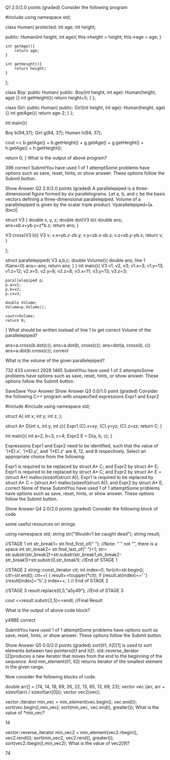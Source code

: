 Q1
2.0/2.0 points (graded)
Consider the following program

#include
using namespace std;

class Human{
protected:
int age;
int height;

public:
	Human(int height, int age){
		this->height = height;
		this->age = age;
	}

	int getAge(){
		return age;		
	}

	int getHeight(){
		return height;
	}
};

class Boy: public Human{
public:
Boy(int height, int age): Human(height, age) {}
int getHeight(){
return height+5;
}
};

class Girl: public Human{
public:
Girl(int height, int age): Human(height, age) {}
int getAge(){
return age-2;
}
};

int main(){

Boy b(94,37);
Girl g(94, 37);
Human h(94, 37);

cout << b.getAge() +
	  b.getHeight() +
	  g.getAge() +
	  g.getHeight() + 
	  h.getAge() +
	  h.getHeight();

return 0;
}
What is the output of above program?

396
correct
SubmitYou have used 1 of 1 attemptSome problems have options such as save, reset, hints, or show answer. These options follow the Submit button.

Show Answer
Q2
2.0/2.0 points (graded)
A parallelepiped is a three-dimensional figure formed by six parallelograms. Let a, b, and c be the basis vectors defining a three-dimensional parallelepiped. Volume of a parallelepiped is given by the scalar triple product.
Vparallelepiped=|a.(bxc)|

struct V3 {
  double x, y, z;
  double dot(V3 b){
    double ans;
    ans=x*b.x+y*b.y+z*b.z;
    return ans;
  }

  V3 cross(V3 b){
  V3 v;
  v.x=y*b.z-z*b.y;
  v.y=z*b.x-x*b.z;
  v.z=x*b.y-y*b.x;
  return v;
  }

};

struct parallelepiped{
    V3 a,b,c;
    double Volume(){
        double ans;
        line 1
        if(ans<0) ans=-ans;
        return ans;
    }
}
int main(){
    V3 v1, v2, v3;
    v1.x=3;
    v1.y=13;
    v1.z=12;
    v2.x=5;
    v2.y=8;
    v2.z=8;
    v3.x=11;
    v3.y=13;
    v3.z=3;

    parallelepiped p;
    p.a=v1;
    p.b=v2;
    p.c=v3;

    double Volume;
    Volume=p.Volume();

    cout<<Volume;
	return 0;
 }
What should be written instead of line 1 to get correct Volume of the parallelepiped?

ans=a.cross(b.dot(c));
ans=a.dot(b, cross(c));
ans=dot(a, cross(b, c))
ans=a.dot(b.cross(c)); correct

What is the volume of the given parallelepiped?

732
433 correct
2928
1465
SubmitYou have used 1 of 2 attemptsSome problems have options such as save, reset, hints, or show answer. These options follow the Submit button.

SaveSave Your Answer
Show Answer
Q3
0.0/1.0 point (graded)
Consider the following C++ program with unspecified expressions Expr1 and Expr2

#include <iostream>
#include
using namespace std;

struct A{
int x;
int y;
int z;
};

struct A* D(int x, int y, int z){
Expr1
(C).x=xy;
(C).y=yz;
(C).z=xz;
return C;
}

int main(){
int a=2, b=3, c=4;
Expr2
E = D(a, b, c);
}

Expressions Expr1 and Expr2 need to be identified, such that the value of '(*E).x', '(*E).y', and '(*E).z' are 6, 12, and 8 respectively. Select an appropriate choice from the following:

Expr1 is required to be replaced by struct A* C; and Expr2 by struct A* E;
Expr1 is required to be replaced by struct A* C; and Expr2 by struct A* E = (struct A*) malloc(sizeof(struct A));
Expr1 is required to be replaced by struct A* C = (struct A*) malloc(sizeof(struct A)); and Expr2 by struct A* E; correct
None of these
SubmitYou have used 1 of 1 attemptSome problems have options such as save, reset, hints, or show answer. These options follow the Submit button.

Show Answer
Q4
2.0/2.0 points (graded)
Consider the following block of code

some useful resources on strings

using namespace std;
string str("Wouldn't be caught dead");
string result;

//STAGE 1
int str_break1= str.find_first_of(" "); //Note: " " not "", there is a space
int str_break2= str.find_last_of(" ")+1;
str= str.substr(str_break2)+str.substr(str_break1,str_break2-str_break1)+str.substr(0,str_break1);
//End of STAGE 1

//STAGE 2
string::const_iterator cit;
int index=0;
for(cit=str.begin(); cit!=str.end(); cit++)
{
result+=toupper(*cit);
if (result.at(index)==' '){result[index]='%';}
index++;
}
// End of STAGE 2

//STAGE 3
result.replace(0,5,"a5y49");
//End of STAGE 3

cout <<result.substr(2,5)<<endl; //Final Result

What is the output of above code block?

y49BE
correct

SubmitYou have used 1 of 1 attemptSome problems have options such as save, reset, hints, or show answer. These options follow the Submit button.

Show Answer
Q5
0.0/2.0 points (graded)
sort(it1, it2)[1] is used to sort elements between two pointers(it1 and it2). std::reverse_iterator [2]produces a new iterator that moves from the end to the beginning of the sequence. And min_element(it1, it2) returns iterator of the smallest element in the given range.

Now consider the following blocks of code.

double arr[] = [74, 14, 18, 69, 26, 22, 13, 85, 13, 69, 23];
vector<double> vec (arr, arr + sizeof(arr) / sizeof(arr[0]));
vector<double> vec2(vec);

vector<double>::iterator min_vec = min_element(vec.begin(), vec.end());
sort(vec.begin(),min_vec);
sort(min_vec, vec.end(), greater<double>());
What is the value of *min_vec?

14

vector<double>::reverse_iterator min_vec2 = min_element(vec2.rbegin(), vec2.rend());
sort(min_vec2, vec2.rend(), greater<double>());
sort(vec2.rbegin(),min_vec2);
What is the value of vec2[9]?

74
